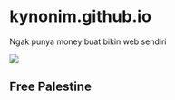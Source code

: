 # kynonim.github.io
Ngak punya money buat bikin web sendiri

![](https://upload.wikimedia.org/wikipedia/commons/thumb/0/00/Flag_of_Palestine.svg/1280px-Flag_of_Palestine.svg.png)
## Free Palestine
    
